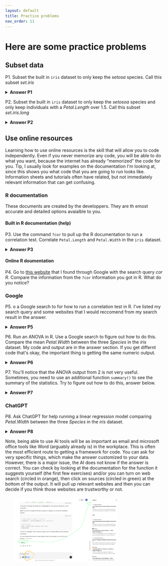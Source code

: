 ```yaml
---
layout: default
title: Practice problems
nav_order: 11
---
```

# Here are some practice problems 

## Subset data
P1. Subset the built in `iris` dataset to only keep the *setosa* species. Call this subset *set.iris*
<details><summary><strong> Answer P1</strong></summary>
set.iris = subset(iris, iris$Species=="setosa")
</details>

P2. Subset the built in `iris` dataset to only keep the *setosoa* species and only keep individuals with a *Petal.Length* over 1.5. Call this subset *set.iris.long*
<details><summary><strong> Answer P2</strong></summary>
set.iris.long = subset(iris, iris$Species=="setosa" & iris$Petal.Length>1.5)
</details>

## Use online resources
Learning how to use online resources is the skill that will allow you to code independently. Even if you never memorize any code, you will be able to do what you want, because the internet has already “memorized” the code for you. 
Tip, I usually look for examples on the documentation I'm looking at, since this shows you what code that you are going to run looks like. Information sheets and tutorials often have related, but not immediately relevant information that can get confusing. 
### R documentation
These documents are created by the developpers. They are th emost accurate and detailed options avaialble to you. 
#### Built in R documentation (help)
P3. Use the command `?cor` to pull up the R documentation to run a correlation test. Correlate `Petal.Length` and `Petal.Width` in the `iris` dataset.
<details><summary><strong> Answer P3</strong></summary>
cor(iris$Petal.Length, iris$Petal.Width)
</details>

#### Online R doumentation
P4. Go to <a href="https://www.rdocumentation.org/packages/stats/versions/3.6.2/topics/cor" target="_blank">this website</a> that I found through Google with the search query *cor R*. Compare the information from the `?cor` information you got in R. What do you notice?

### Google
P5. o a Google search to for how to run a correlation test in R. I've listed my search query and some websites that I would reccomend from my search result in the answer.
<details><summary><strong> Answer P5</strong></summary>
<p>run correlation test in R</p>
<p>STHDA https://www.sthda.com/english/wiki/correlation-test-between-two-variables-in-r </p>
<p>Data Camp https://www.datacamp.com/doc/r/correlations</p>
<p>There are other websites that have good information as well, especially for more niche analyses, but STHDA and Data Camp are generally reliable. </p>
</details>

P6. Run an ANOVA in R. Use a Google search to figure out how to do this. Compare the mean *Petal.Width* between the three *Species* in the *iris* dataset. My code and output are in the answer section. If you get differnt code that's okay, the important thing is getting the same numeric output. 
<details><summary><strong> Answer P6</strong></summary>
aov(Petal.Width~Species, data=iris)

<div style="margin-left: 5%; margin-top: 20px; margin-bottom: 40px">
<img src="images/ANOVA_output.png" alt="ANOVA output" width="50%"/>
</div>
</details>

P7. You'll notice that the ANOVA output from 2 is not very useful. Sometimes, you need to use an additional function `summary()` to see the summary of the statistics. Try to figure out how to do this, answer below.
<details><summary><strong> Answer P7</strong></summary>
<p>a1=aov(Petal.Width~Species, data=iris)</p>
<p>summary(a1)</p>
</details>
   
### ChatGPT
P8. Ask ChatGPT for help running a linear regression model comparing *Petal.Width* between the three *Species* in the *iris* dataset. 
<details><summary><strong> Answer P8</strong></summary>
<div style="margin-left: 5%; margin-top: 20px; margin-bottom: 40px">
<img src="images/chat.png" alt="ChatGPT answer" width="50%"/>
</div>
</details>

Note, being able to use AI tools will be as important as email and microsoft office tools like Word (arguably already is) in the workplace. This is often the most efficient route to getting a framework for code. You can ask for very specific things, which make the answer customized to your data. However, there is a major issue, the AI does not know if the answer is correct. You can check by looking at the documentation for the function it suggests yourself (the first few exercises) and/or you can turn on web search (circled in orange), then click on sources (circled in green) at the bottom of the output. It will pull up relevant websites and then you can decide if you think those websites are trustworthy or not. 
<div style="margin-left: 5%; margin-top: 20px; margin-bottom: 40px">
<img src="images/chat_sources.png" alt="ChatGPT answer with web links" width="70%"/>
</div>

